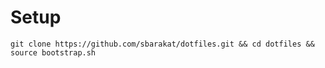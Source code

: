 
# Setup

```
git clone https://github.com/sbarakat/dotfiles.git && cd dotfiles && source bootstrap.sh
```
